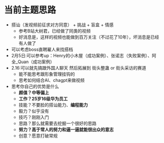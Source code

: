 # 当前主题思路
- 搭讪（发视频前征求对方同意） + 挑战 + 盲盒 + 情感
  - 参考B站大树君，已经做了同类的视频
  - 好消息是，这样的视频也能做到百万关注（不过花了10年），坏消息是已经有人做了
- 可以考虑boss直聘雇人来找搭档
- 2月5日:可以参考up：Henry的小木屋（成功案例）、张诺志（失败案例）、阿全_Quan（成功案例）
- 2.16:可以就先搞跟外国人聊天 然后拓展到 街头整蛊 or 街头采访的赛道
  - 能不能思考跟形象管理挂钩的
  - 思考如何结合AI、chagpt来做视频
- 思考你自己的优势是什么
  - **颜值？中等偏上**
  - **工作？25岁16级华为员工**
  - 技能？不要脸的搭讪能力、**编程能力**
  - 毅力？似乎没有
  - 技巧？刚刚入门
  - 思路？那么就需要去挖掘一个很好的思路
  - **努力？高于常人的努力和逼一逼就能很出众的意志**
  - 创意？愿意打破常规
